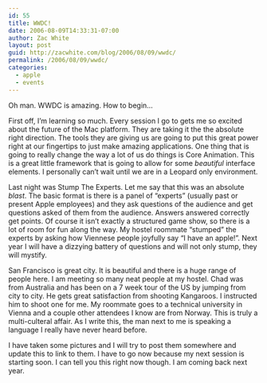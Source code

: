 ```yaml
---
id: 55
title: WWDC!
date: 2006-08-09T14:33:31-07:00
author: Zac White
layout: post
guid: http://zacwhite.com/blog/2006/08/09/wwdc/
permalink: /2006/08/09/wwdc/
categories:
  - apple
  - events
---
```

Oh man. WWDC is amazing. How to begin&#8230;

First off, I&#8217;m learning so much. Every session I go to gets me so excited about the future of the Mac platform. They are taking it the the absolute right direction. The tools they are giving us are going to put this great power right at our fingertips to just make amazing applications. One thing that is going to really change the way a lot of us do things is Core Animation. This is a great little framework that is going to allow for some _beautiful_ interface elements. I personally can&#8217;t wait until we are in a Leopard only environment.

Last night was Stump The Experts. Let me say that this was an absolute _blast_. The basic format is there is a panel of &#8220;experts&#8221; (usually past or present Apple employees) and they ask questions of the audience and get questions asked of them from the audience. Answers answered correctly get points. Of course it isn&#8217;t exactly a structured game show, so there is a lot of room for fun along the way. My hostel roommate &#8220;stumped&#8221; the experts by asking how Viennese people joyfully say &#8220;I have an apple!&#8221;. Next year I will have a dizzying battery of questions and will not only stump, they will mystify.

San Francisco is great city. It is beautiful and there is a huge range of people here. I am meeting so many neat people at my hostel. Chad was from Australia and has been on a 7 week tour of the US by jumping from city to city. He gets great satisfaction from shooting Kangaroos. I instructed him to shoot one for me. My roommate goes to a technical university in Vienna and a couple other attendees I know are from Norway. This is truly a multi-culteral affair. As I write this, the man next to me is speaking a language I really have never heard before.

I have taken some pictures and I will try to post them somewhere and update this to link to them. I have to go now because my next session is starting soon. I can tell you this right now though. I am coming back next year.